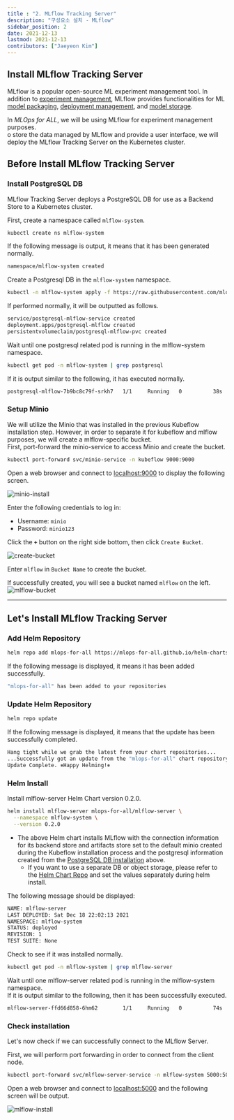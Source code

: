```yaml
---
title : "2. MLflow Tracking Server"
description: "구성요소 설치 - MLflow"
sidebar_position: 2
date: 2021-12-13
lastmod: 2021-12-13
contributors: ["Jaeyeon Kim"]
---
```


## Install MLflow Tracking Server

MLflow is a popular open-source ML experiment management tool. In addition to [experiment management](https://mlflow.org/docs/latest/tracking.html#tracking), MLflow provides functionalities for ML [model packaging](https://mlflow.org/docs/latest/projects.html#projects), [deployment management](https://mlflow.org/docs/latest/models.html#models), and [model storage](https://mlflow.org/docs/latest/model-registry.html#registry).

In *MLOps for ALL*, we will be using MLflow for experiment management purposes.   
o store the data managed by MLflow and provide a user interface, we will deploy the MLflow Tracking Server on the Kubernetes cluster.

## Before Install MLflow Tracking Server

### Install PostgreSQL DB

MLflow Tracking Server deploys a PostgreSQL DB for use as a Backend Store to a Kubernetes cluster.

First, create a namespace called `mlflow-system`.

```bash
kubectl create ns mlflow-system
```

If the following message is output, it means that it has been generated normally.

```bash
namespace/mlflow-system created
```

Create a Postgresql DB in the `mlflow-system` namespace.

```bash
kubectl -n mlflow-system apply -f https://raw.githubusercontent.com/mlops-for-all/helm-charts/b94b5fe4133f769c04b25068b98ccfa7a505aa60/mlflow/manifests/postgres.yaml 
```

If performed normally, it will be outputted as follows.

```bash
service/postgresql-mlflow-service created
deployment.apps/postgresql-mlflow created
persistentvolumeclaim/postgresql-mlflow-pvc created
```

Wait until one postgresql related pod is running in the mlflow-system namespace.

```bash
kubectl get pod -n mlflow-system | grep postgresql
```

If it is output similar to the following, it has executed normally.

```bash
postgresql-mlflow-7b9bc8c79f-srkh7   1/1     Running   0          38s
```

### Setup Minio

We will utilize the Minio that was installed in the previous Kubeflow installation step. 
However, in order to separate it for kubeflow and mlflow purposes, we will create a mlflow-specific bucket.  
First, port-forward the minio-service to access Minio and create the bucket.

```bash
kubectl port-forward svc/minio-service -n kubeflow 9000:9000
```

Open a web browser and connect to [localhost:9000](http://localhost:9000) to display the following screen.

![minio-install](./img/minio-install.png)


Enter the following credentials to log in: 

- Username: `minio`
- Password: `minio123`

Click the **`+`** button on the right side bottom, then click `Create Bucket`. 

![create-bucket](./img/create-bucket.png)


Enter `mlflow` in `Bucket Name` to create the bucket.

If successfully created, you will see a bucket named `mlflow` on the left.
![mlflow-bucket](./img/mlflow-bucket.png)


---

## Let's Install MLflow Tracking Server

### Add Helm Repository

```bash
helm repo add mlops-for-all https://mlops-for-all.github.io/helm-charts
```

If the following message is displayed, it means it has been added successfully.
```bash
"mlops-for-all" has been added to your repositories
```

### Update Helm Repository

```bash
helm repo update
```

If the following message is displayed, it means that the update has been successfully completed.

```bash
Hang tight while we grab the latest from your chart repositories...
...Successfully got an update from the "mlops-for-all" chart repository
Update Complete. ⎈Happy Helming!⎈
```

### Helm Install

Install mlflow-server Helm Chart version 0.2.0.

```bash
helm install mlflow-server mlops-for-all/mlflow-server \
  --namespace mlflow-system \
  --version 0.2.0
```

- The above Helm chart installs MLflow with the connection information for its backend store and artifacts store set to the default minio created during the Kubeflow installation process and the postgresql information created from the [PostgreSQL DB installation](#postgresql-db-installation) above.
  - If you want to use a separate DB or object storage, please refer to the [Helm Chart Repo](https://github.com/mlops-for-all/helm-charts/tree/main/mlflow/chart) and set the values separately during helm install.

The following message should be displayed:

```bash
NAME: mlflow-server
LAST DEPLOYED: Sat Dec 18 22:02:13 2021
NAMESPACE: mlflow-system
STATUS: deployed
REVISION: 1
TEST SUITE: None
```

Check to see if it was installed normally.

```bash
kubectl get pod -n mlflow-system | grep mlflow-server
```

Wait until one mlflow-server related pod is running in the mlflow-system namespace.  
If it is output similar to the following, then it has been successfully executed.

```bash
mlflow-server-ffd66d858-6hm62        1/1     Running   0          74s
```

### Check installation

Let's now check if we can successfully connect to the MLflow Server.

First, we will perform port forwarding in order to connect from the client node.

```bash
kubectl port-forward svc/mlflow-server-service -n mlflow-system 5000:5000
```

Open a web browser and connect to [localhost:5000](http://localhost:5000) and the following screen will be output.

![mlflow-install](./img/mlflow-install.png)
